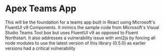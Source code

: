# Apex Teams App

This will be the foundation for a teams app built in React using Microsoft's FluentUI v9 Components. 
It mimics the sample code from Microsoft's Visual Studio Teams Tool box but uses FluentUI v9 as opposed to Fluent Northstart.
It also addresses a vulnerability issue with xml2js by forcing all node modules to use the latest version of this library (0.5.0) 
as earlier versions had a critical vulnerability
